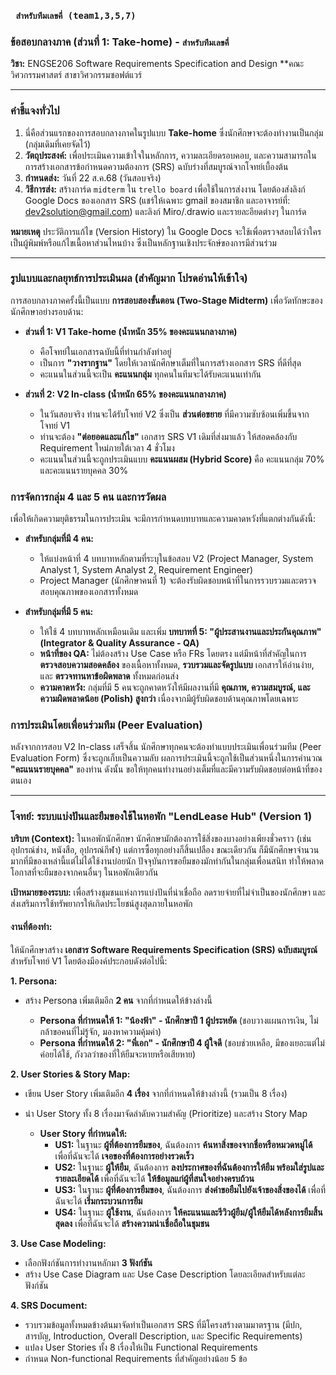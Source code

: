 ### **` สำหรับทีมเลขคี่ (team1,3,5,7)`**
### **ข้อสอบกลางภาค (ส่วนที่ 1: Take-home) - ` สำหรับทีมเลขคี่ `**
**วิชา:** ENGSE206 Software Requirements Specification and Design
**คณะวิศวกรรมศาสตร์  สาขาวิศวกรรมซอฟต์แวร์

---

### **คำชี้แจงทั่วไป**
1.  นี่คือส่วนแรกของการสอบกลางภาคในรูปแบบ **Take-home** ซึ่งนักศึกษาจะต้องทำงานเป็นกลุ่ม (กลุ่มเดิมที่เคยจัดไว้)
2.  **วัตถุประสงค์:** เพื่อประเมินความเข้าใจในหลักการ, ความละเอียดรอบคอบ, และความสามารถในการสร้างเอกสารข้อกำหนดความต้องการ (SRS) ฉบับร่างที่สมบูรณ์จากโจทย์เบื้องต้น
3.  **กำหนดส่ง:** วันที่ 22 ส.ค.68 (วันสอบจริง)
4.  **วิธีการส่ง:** สร้างการ์ด `midterm` ใน `trello board` เพื่อใช้ในการส่งงาน 
โดยต้องส่งลิงก์ Google Docs ของเอกสาร SRS 
(แชร์ให้เฉพาะ gmail ของสมาชิก และอาจารย์ที่: dev2solution@gmail.com)
และลิงก์ Miro/.drawio และรายละอียดต่างๆ ในการ์ด
   
**หมายเหตุ**
   ประวัติการแก้ไข (Version History) ใน Google Docs จะใช้เพื่อตรวจสอบได้ว่าใครเป็นผู้พิมพ์หรือแก้ไขเนื้อหาส่วนไหนบ้าง ซึ่งเป็นหลักฐานเชิงประจักษ์ของการมีส่วนร่วม

---

### **รูปแบบและกลยุทธ์การประเมินผล (สำคัญมาก โปรดอ่านให้เข้าใจ)**

การสอบกลางภาคครั้งนี้เป็นแบบ **การสอบสองขั้นตอน (Two-Stage Midterm)** เพื่อวัดทักษะของนักศึกษาอย่างรอบด้าน:

* **ส่วนที่ 1: V1 Take-home (น้ำหนัก 35% ของคะแนนกลางภาค)**
    * คือโจทย์ในเอกสารฉบับนี้ที่ท่านกำลังทำอยู่
    * เป็นการ **"วางรากฐาน"** โดยให้เวลานักศึกษาเต็มที่ในการสร้างเอกสาร SRS ที่ดีที่สุด
    * คะแนนในส่วนนี้จะเป็น **คะแนนกลุ่ม** ทุกคนในทีมจะได้รับคะแนนเท่ากัน

* **ส่วนที่ 2: V2 In-class (น้ำหนัก 65% ของคะแนนกลางภาค)**
    * ในวันสอบจริง ท่านจะได้รับโจทย์ V2 ซึ่งเป็น **ส่วนต่อขยาย** ที่มีความซับซ้อนเพิ่มขึ้นจากโจทย์ V1
    * ท่านจะต้อง **"ต่อยอดและแก้ไข"** เอกสาร SRS V1 เดิมที่ส่งมาแล้ว ให้สอดคล้องกับ Requirement ใหม่ภายใต้เวลา 4 ชั่วโมง
    * คะแนนในส่วนนี้จะถูกประเมินแบบ **คะแนนผสม (Hybrid Score)** คือ คะแนนกลุ่ม 70% และคะแนนรายบุคคล 30%

### **การจัดการกลุ่ม 4 และ 5 คน และการวัดผล**

เพื่อให้เกิดความยุติธรรมในการประเมิน จะมีการกำหนดบทบาทและความคาดหวังที่แตกต่างกันดังนี้:

* **สำหรับกลุ่มที่มี 4 คน:**
    * ให้แบ่งหน้าที่ 4 บทบาทหลักตามที่ระบุในข้อสอบ V2 (Project Manager, System Analyst 1, System Analyst 2, Requirement Engineer)
    * Project Manager (นักศึกษาคนที่ 1) จะต้องรับผิดชอบหน้าที่ในการรวบรวมและตรวจสอบคุณภาพของเอกสารทั้งหมด

* **สำหรับกลุ่มที่มี 5 คน:**
    * ให้ใช้ 4 บทบาทหลักเหมือนเดิม และเพิ่ม **บทบาทที่ 5: "ผู้ประสานงานและประกันคุณภาพ" (Integrator & Quality Assurance - QA)**
    * **หน้าที่ของ QA:** ไม่ต้องสร้าง Use Case หรือ FRs โดยตรง แต่มีหน้าที่สำคัญในการ **ตรวจสอบความสอดคล้อง** ของเนื้อหาทั้งหมด, **รวบรวมและจัดรูปแบบ** เอกสารให้อ่านง่าย, และ **ตรวจทานหาข้อผิดพลาด** ทั้งหมดก่อนส่ง
    * **ความคาดหวัง:** กลุ่มที่มี 5 คนจะถูกคาดหวังให้มีผลงานที่มี **คุณภาพ, ความสมบูรณ์, และความผิดพลาดน้อย (Polish) สูงกว่า** เนื่องจากมีผู้รับผิดชอบด้านคุณภาพโดยเฉพาะ

### **การประเมินโดยเพื่อนร่วมทีม (Peer Evaluation)**

หลังจากการสอบ V2 In-class เสร็จสิ้น นักศึกษาทุกคนจะต้องทำแบบประเมินเพื่อนร่วมทีม (Peer Evaluation Form) ซึ่งจะถูกเก็บเป็นความลับ ผลการประเมินนี้จะถูกใช้เป็นส่วนหนึ่งในการคำนวณ **"คะแนนรายบุคคล"** ของท่าน ดังนั้น ขอให้ทุกคนทำงานอย่างเต็มที่และมีความรับผิดชอบต่อหน้าที่ของตนเอง

---

### **โจทย์: ระบบแบ่งปันและยืมของใช้ในหอพัก "LendLease Hub" (Version 1)**

**บริบท (Context):**
ในหอพักนักศึกษา นักศึกษามักต้องการใช้สิ่งของบางอย่างเพียงชั่วคราว (เช่น อุปกรณ์ช่าง, หนังสือ, อุปกรณ์กีฬา) แต่การซื้อทุกอย่างก็สิ้นเปลือง ขณะเดียวกัน ก็มีนักศึกษาจำนวนมากที่มีของเหล่านี้แต่ไม่ได้ใช้งานบ่อยนัก ปัจจุบันการขอยืมของมักทำกันในกลุ่มเพื่อนสนิท ทำให้พลาดโอกาสที่จะยืมของจากคนอื่นๆ ในหอพักเดียวกัน

**เป้าหมายของระบบ:**
เพื่อสร้างชุมชนแห่งการแบ่งปันที่น่าเชื่อถือ ลดรายจ่ายที่ไม่จำเป็นของนักศึกษา และส่งเสริมการใช้ทรัพยากรให้เกิดประโยชน์สูงสุดภายในหอพัก

#### **งานที่ต้องทำ:**
ให้นักศึกษาสร้าง **เอกสาร Software Requirements Specification (SRS) ฉบับสมบูรณ์** สำหรับโจทย์ V1 โดยต้องมีองค์ประกอบดังต่อไปนี้:

**1. Persona:**
* สร้าง Persona เพิ่มเติมอีก **2 คน** จากที่กำหนดให้ข้างล่างนี้

    * **Persona ที่กำหนดให้ 1: "น้องฟ้า" - นักศึกษาปี 1 ผู้ประหยัด** (ชอบวางแผนการเงิน, ไม่กล้าขอคนที่ไม่รู้จัก, มองหาความคุ้มค่า)
    * **Persona ที่กำหนดให้ 2: "พี่เอก" - นักศึกษาปี 4 ผู้ใจดี** (ชอบช่วยเหลือ, มีของเยอะแต่ไม่ค่อยได้ใช้, กังวลว่าของที่ให้ยืมจะหายหรือเสียหาย)

**2. User Stories & Story Map:**
* เขียน User Story เพิ่มเติมอีก **4 เรื่อง** จากที่กำหนดให้ข้างล่างนี้ (รวมเป็น 8 เรื่อง)
* นำ User Story ทั้ง 8 เรื่องมาจัดลำดับความสำคัญ (Prioritize) และสร้าง Story Map

    * **User Story ที่กำหนดให้:**
        * **US1:** ในฐานะ **ผู้ที่ต้องการยืมของ**, ฉันต้องการ **ค้นหาสิ่งของจากชื่อหรือหมวดหมู่ได้** เพื่อที่ฉันจะได้ **เจอของที่ต้องการอย่างรวดเร็ว**
        * **US2:** ในฐานะ **ผู้ให้ยืม**, ฉันต้องการ **ลงประกาศของที่ฉันต้องการให้ยืม พร้อมใส่รูปและรายละเอียดได้** เพื่อที่ฉันจะได้ **ให้ข้อมูลแก่ผู้ที่สนใจอย่างครบถ้วน**
        * **US3:** ในฐานะ **ผู้ที่ต้องการยืมของ**, ฉันต้องการ **ส่งคำขอยืมไปยังเจ้าของสิ่งของได้** เพื่อที่ฉันจะได้ **เริ่มกระบวนการยืม**
        * **US4:** ในฐานะ **ผู้ใช้งาน**, ฉันต้องการ **ให้คะแนนและรีวิวผู้ยืม/ผู้ให้ยืมได้หลังการยืมสิ้นสุดลง** เพื่อที่ฉันจะได้ **สร้างความน่าเชื่อถือในชุมชน**

**3. Use Case Modeling:**
* เลือกฟังก์ชันการทำงานหลักมา **3 ฟังก์ชัน**
* สร้าง Use Case Diagram และ Use Case Description โดยละเอียดสำหรับแต่ละฟังก์ชัน

**4. SRS Document:**
* รวบรวมข้อมูลทั้งหมดข้างต้นมาจัดทำเป็นเอกสาร SRS ที่มีโครงสร้างตามมาตรฐาน (มีปก, สารบัญ, Introduction, Overall Description, และ Specific Requirements)
* แปลง User Stories ทั้ง 8 เรื่องให้เป็น Functional Requirements
* กำหนด Non-functional Requirements ที่สำคัญอย่างน้อย 5 ข้อ